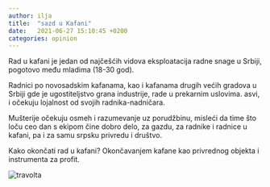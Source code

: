 ```yaml
---
author: ilja
title:  "sazd u Kafani"
date:   2021-06-27 15:10:45 +0200
categories: opinion
---
```

Rad u kafani je jedan od najčešćih vidova eksploatacija radne snage u Srbiji, pogotovo među mladima (18-30 god).

Radnici po novosadskim kafanama, kao i kafanama drugih većih gradova u Srbiji gde je ugostiteljstvo grana industrije,
rade u prekarnim uslovima. 
asvi, i očekuju lojalnost od svojih radnika-nadničara.

Mušterije očekuju osmeh i razumevanje uz porudžbinu, misleći da time što loču ceo dan s ekipom čine dobro delo, za gazdu,
za radnike i radnice u kafani, pa i za samu srpsku privredu i društvo.

Kako okončati rad u kafani? Okončavanjem kafane kao privrednog objekta i instrumenta za profit.

![travolta]({{site.url}}/assets/images/travolta.jpg)